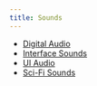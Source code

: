 ```yaml
---
title: Sounds
---
```


- [Digital Audio](kenney_digitalaudio.zip)
- [Interface Sounds](kenney_interfacesounds.zip)
- [UI Audio](kenney_uiaudio.zip)
- [Sci-Fi Sounds](sci-fi-sounds.zip)
